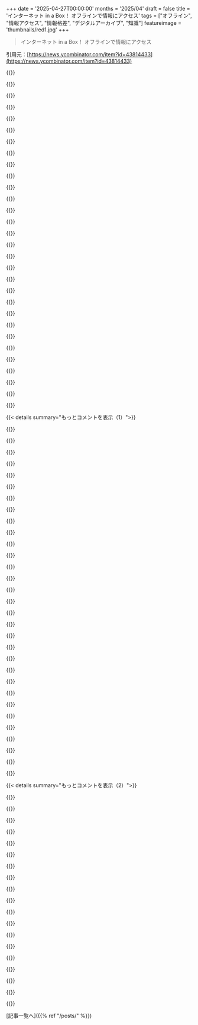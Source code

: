 +++
date = '2025-04-27T00:00:00'
months = '2025/04'
draft = false
title = 'インターネット in a Box！ オフラインで情報にアクセス'
tags = ["オフライン", "情報アクセス", "情報格差", "デジタルアーカイブ", "知識"]
featureimage = 'thumbnails/red1.jpg'
+++

> インターネット in a Box！ オフラインで情報にアクセス

引用元：[https://news.ycombinator.com/item?id=43814433](https://news.ycombinator.com/item?id=43814433)




{{<matomeQuote body="Kiwixのボランティアだよ（https://kiwix.org）。オフラインWikipediaをたくさんやってるんだ。自分はMWOffliner（https://github.com/openzim/mwoffliner）っていうスクレイピングツールに携わってたよ。<br>ほぼ全プラットフォーム対応のアプリがあるし、PWAはIE 11もOK。<br>WP1（https://wp1.openzim.org/#/selections/user）を使えば、カテゴリやWikiProjects、SPARQLクエリでWikipediaのカスタム版を作れるよ。このツールの主要メンテナーなんだ。" userName="audiodude" createdAt="2025/04/28 01:58:16" color="#ff5733">}}




{{<matomeQuote body="あなたの会社以外の誰かにウェブサイトを見てもらうことを提案してもいいかな。私には何をしているのか、アプリは何をするのかなどがはっきりしないんだ。コピーも「世界をより良い場所にする」みたいな抽象的なものだよ。あなたのコメントからは良い仕事をしていると理解できるから、プロダクトを知らない人たちが何をやってるのか理解するのに苦労するのは残念だろうね。" userName="strofocles" createdAt="2025/04/28 06:33:08" color="#45d325">}}




{{<matomeQuote body="英語Wikipediaの最新フルzimアーカイブ、wikipedia_en_all_maxi_2024-01.zimって16ヶ月前のもの？もっと新しいのある？<br>現米政権がWikipediaに干渉、検閲しようとしてるみたいだし、[1]もっと新しいアーカイブを公開する取り組みはあるの？<br>外部開発者が手伝うアドバイスもらえる？<br>[1] - https://news.ycombinator.com/item?id=43799302" userName="flipgimble" createdAt="2025/04/28 14:11:47" color="">}}




{{<matomeQuote body="前のコメントは皮肉じゃないと思うよ。彼の言いたいことは分かる。<br>私はターゲットユーザーじゃないから割り引いて聞いてほしいんだけど、ウェブサイトの表現「Stay Connected, Always」とか「Kiwix Hotspot」がオフライン向けなのに分かりにくいんだ。フッターの「Kiwix is an offline reader for online content like Wikipedia, Project Gutenberg, or TED Talks. It makes knowledge available to people with no or limited internet access」って要約の方がずっと明確だった。<br>何をしてるかすぐ分からないと、みんな深く掘り下げないかもね。ターゲットユーザー向けには最適化されてるかもしれないけど、ユーザーテストでメッセージを改善できると思うよ。" userName="blazerunner" createdAt="2025/04/28 07:55:11" color="#45d325">}}




{{<matomeQuote body="すごいね、ありがとう！私はAmeelio（非営利団体）のCTOで、Kiwixにはしばらく注目してたんだ。受刑者にコンテンツを届けるのは特別なセキュリティ要件があって独特な課題なんだけど、Kiwixみたいなオフラインソリューションはすごく合うかもしれない。カテゴリを絞り込めるのは私たちにとってすごく大きな機能だよ。ありがとう！" userName="freedomben" createdAt="2025/04/28 02:20:49" color="#38d3d3">}}




{{<matomeQuote body="Kiwixチームはこれに近いことをやってるよ。Wikipediaと直接提携して新しいAPIや機能の信頼性を向上させてるんだ。" userName="prepperdisk" createdAt="2025/04/28 14:19:57" color="">}}




{{<matomeQuote body="Mediawikiのツールを試したいなら、wikipediaは良いテスト対象だよ。小さいwikiと比べて、予想通りたくさんの機能を使ってるからね（一方、小さいwikiはカスタム拡張機能が多いから、それだけだと十分じゃないけど）。" userName="detaro" createdAt="2025/04/28 09:25:19" color="#ff33a1">}}




{{<matomeQuote body="WikipediaにAIが作った質の低いコンテンツが増える心配はある？ 僕は2024年1月のバージョンを持ってるんだけど、古いかもしれないけど、そういうのは少ないかもね。" userName="themadturk" createdAt="2025/04/28 22:37:54" color="">}}




{{<matomeQuote body="フィードバックありがとう！すごく的確な意見だよ。Kiwixでボランティアしてるんだけど、サイトの問題点は認識してるって言えるよ。リニューアルしたり、コンテンツを更新したり、ユーザーテストもする計画があるんだ。コアチームは小さいけど、ユーザーにとって一番価値のあることに優先順位をつけて集中できるよう頑張ってるよ。" userName="anupulu" createdAt="2025/05/01 07:32:47" color="#785bff">}}




{{<matomeQuote body="気軽に僕たち（Kiwix）に連絡してね。君が言ってるまさにその理由で、NGOが刑務所に僕たちのコンテンツを導入するのを手伝ったことがあるんだ。" userName="benoitberaud" createdAt="2025/04/28 14:52:17" color="#ff33a1">}}




{{<matomeQuote body="ダウンロード可能なダンプがあるのに、巨大なウェブサイトをスクレイピングするのもマナーが悪いよね。自分自身も、そしてもっと重要なwikimediaも、大量の帯域幅＆CPUサイクルを節約できるよ。" userName="josephg" createdAt="2025/04/28 08:24:26" color="#45d325">}}




{{<matomeQuote body="念のために5年くらい前のwikipediaのオフラインコピーを持ってたんだ。最近必要になった時にkiwixアプリを開いたら、ひどいアップデートのせいで全部壊れてた。もう新しいスマホにはwikipediaのオフラインコピーはないな。" userName="hoseja" createdAt="2025/04/28 08:36:50" color="">}}




{{<matomeQuote body="フッターにある引用文、結構いいね。あれはたぶん真ん中にドンと置くべきだよ。" userName="eru" createdAt="2025/04/28 09:46:27" color="">}}




{{<matomeQuote body="まあ、そうだけど、親コメントは、そのツールは主にWikipediaをスクレイピングするために使われるって言ってるんだと思ったよ。" userName="yreg" createdAt="2025/04/28 09:39:41" color="">}}




{{<matomeQuote body="archive.orgにisoのミラーあるの？" userName="ForOldHack" createdAt="2025/04/29 04:01:44" color="">}}




{{<matomeQuote body="ダンプをtorrentで共有するのも他の人に配るのに役立つよ。" userName="blacksmith_tb" createdAt="2025/04/29 14:41:34" color="#38d3d3">}}




{{<matomeQuote body="Ameelioが素晴らしい使命を持ってるみたいだってコメントしたかったんだ！社会で最も見られない人たちを助けててよかったね。Kudos！" userName="gehwartzen" createdAt="2025/04/28 02:27:24" color="">}}




{{<matomeQuote body="物作った人って、他の人にうまく説明できないことよくあるんだよね、で、自分の説明で十分だと思ってたりする。このサイトは説明が十分じゃないね。" userName="pluto_modadic" createdAt="2025/04/28 19:57:50" color="">}}




{{<matomeQuote body="「About Us」ページの冒頭の文はすごくいい感じだよ。問題は、それがホームページの真ん中じゃなくて、「About Us」ページにあるってことだね。" userName="Angostura" createdAt="2025/04/28 10:00:22" color="#38d3d3">}}




{{<matomeQuote body="質問ありがとう、ちょうど第二次予約販売を始めたところだよ。Those will ship mid June." userName="prepperdisk" createdAt="2025/04/28 19:43:37" color="#ff5733">}}




{{<matomeQuote body="プロダクトとミッション気に入ったよ。メッセージやコンテンツ作りを手伝うためにボランティアで時間を提供してもいいかな。Feel free to reach out to me on LinkedIn or X. - Jason Lankow" userName="jaybol" createdAt="2025/05/02 23:55:24" color="">}}




{{<matomeQuote body="「Wired」の記事見てみてよ、ドイツの歴史書き換えと戦ってる人たちの話とか、George Gallowayの記事とか。最近有罪になった元国会議員も含めて、誰でも編集できちゃうんだよ。" userName="ForOldHack" createdAt="2025/04/29 03:59:27" color="#ff5c5c">}}




{{<matomeQuote body="Wikipediaって客観的な真実の集まりだよね，それがどうも”the right”の考え方とは根本的に合わないみたいだ。" userName="mystified5016" createdAt="2025/04/29 19:17:51" color="">}}




{{<matomeQuote body="似たアイデアで，友達が2007〜2012年頃ネットがなかったIndiaの地域でWikipediaをダウンロードして子供たちに教えてたよ。僕も故郷でやってみた。若い子たちがデスクトップを運んでプログラミング動画を見たりしてたんだ。今は辺鄙な場所にもネットが普及したけどね。”Internet in a Box”の写真も持ってるよ。<br>https://www.flickr.com/photos/brajeshwar/113742187/in/album-...<br>1. https://www.mars.college" userName="Brajeshwar" createdAt="2025/04/28 01:40:43" color="#785bff">}}




{{<matomeQuote body="素晴らしいコンセプトだね！ 最近，すごく似たものを作ってるBeekeeって人たちに会ったんだ。<br>https://beekee.ch/beekeebox/<br>一見簡単そうだけど，実現は大変だよね。以前，難民キャンプでネット接続前提の無線ネットワークやったけど，それでも管理大変だった。だから，ネットがほぼ使えない状況で安定提供するのがどれだけ大変か想像できるよ。" userName="gioazzi" createdAt="2025/04/27 20:37:39" color="#45d325">}}




{{<matomeQuote body="おお，見るべきものがまた一つ増えたな。こういうの，目的がいろいろ overlapping してるのが結構あるみたいだね。僕が知ってるのはあと2つ。<br>https://bibliosansfrontieres.gitlab.io/olip/olip-documentati...<br>https://wrolpi.org/<br>あと，PirateBoxのコンセプトもちょっと近い感じがするな。" userName="myself248" createdAt="2025/04/27 23:43:35" color="#785bff">}}




{{<matomeQuote body="地元の機関がPirateBoxをWildland firefightingに使ってるデモを見たよ。GISチームが火災ラインとか，伐採ライン，ドーザーの道，crew assignmentsなんかの地図更新をやってたんだ。で，必要に応じて全部PirateBoxにアップロードして，commanders／captainsがtabletにダウンロードしてた。Internetなしで全部やってるの，すごいよね。" userName="nobodyknowin" createdAt="2025/04/27 23:58:42" color="#45d325">}}




{{<matomeQuote body="BeekeeにはGenevaで会ったの？ 多分，同時接続が30以下とかなら，ああいう箱はすごくうまく機能すると思うよ。結局，役に立つ情報にアクセスするためのものなら，これはやっぱり brilliant だと思うな（君が書いたようにね）。" userName="Bengalilol" createdAt="2025/04/27 22:38:07" color="">}}




{{<matomeQuote body="彼らは僕と同じくSwitzerlandに拠点を置いてるんだけど，偶然Dohaで会ったんだよ。IIRCだと，同時接続は40 users supportしてるらしい。彼らのmodelでは，それは常にschool classになるだろうから，どっちみちそれより大きくはならないだろうね。" userName="gioazzi" createdAt="2025/04/28 05:43:41" color="#785bff">}}




{{<matomeQuote body="この記事は，Internet accessを使わないdevicesについてのものだよ－彼らはwikipedia，learning sites，そしてdevicesがconnectして，まるでfull networkに繋がってるみたいにこれらを使えるようにするためのinfrastructureを提供してるんだ。" userName="syncsynchalt" createdAt="2025/04/28 00:10:10" color="">}}




{{< details summary="もっとコメントを表示（1）">}}

{{<matomeQuote body="最初，これのことかと思ったよ：<br>https://www.youtube.com/watch?v=iDbyYGrswtg<br>Chuckles aside，それはcool conceptだね。" userName="ChrisMarshallNY" createdAt="2025/04/27 20:38:31" color="">}}




{{<matomeQuote body="インターネット、あの時から机の上に安全に保管してるんだぜ： https://jasoneckert.github.io/myblog/i-created-the-internet/..." userName="jasoneckert" createdAt="2025/04/27 23:44:26" color="#ff5733">}}




{{<matomeQuote body="それに、本物の写真も持ってるよ:-)https://www.flickr.com/photos/brajeshwar/113742187/in/album-..." userName="Brajeshwar" createdAt="2025/04/28 01:41:53" color="#ff5c5c">}}




{{<matomeQuote body="The Henry Fordにもめっちゃ似てる写真があるよ. Ars Technicaが開封して試したんだって：https://arstechnica.com/information-technology/2014/10/openi..." userName="al_borland" createdAt="2025/04/28 02:06:57" color="">}}




{{<matomeQuote body="シュリンクラップされたフロッピーの信頼性を著者が疑ってるのが面白いね. 俺はめっちゃ長持ちすると思ってたんだけど、テープバックアップみたいなもんでしょ、リボンじゃなくて丸いだけで" userName="voidUpdate" createdAt="2025/04/28 11:57:28" color="">}}




{{<matomeQuote body="あのデバイス、絶対てっぺんにデカい赤いランプつけるべきでしょ" userName="dmonitor" createdAt="2025/04/27 20:42:29" color="">}}




{{<matomeQuote body="あと二日で言えるぜ： ”終わったな、エイプリル！”ってね" userName="timeon" createdAt="2025/04/28 07:17:21" color="">}}




{{<matomeQuote body="HNの読者の何パーセントが、これってそれ（この記事の内容）のことだって思ったんだろうね." userName="snitty" createdAt="2025/04/28 10:54:41" color="">}}




{{<matomeQuote body="たぶんめっちゃ高いだろうね. タイトル読んだ時、俺も絶対それ（この記事の内容）のことだって思ったもん." userName="bigstrat2003" createdAt="2025/04/28 14:53:05" color="">}}




{{<matomeQuote body="めっちゃ軽い！インターネットって重さゼロなんだ！うわー！" userName="RajT88" createdAt="2025/04/28 14:05:35" color="">}}




{{<matomeQuote body="俺の超お気に入りの番組の一つなんだよ. マジ傑作 - https://www.youtube.com/watch?v=iDbyYGrswtg . 俺的に最高の部分の一つがこれ - https://www.youtube.com/watch?v=cj490uNht4o . 今まで見たことない人は - 楽しんでね :-)" userName="theospeak" createdAt="2025/04/28 18:14:18" color="#785bff">}}




{{<matomeQuote body="こういうの、親とか学校向けに、子供が良い部分（Wikipediaとかe-booksとか）だけアクセスできて、毒になる部分は避けるみたいに売り出したら良いなーって思うんだよね。<br>Kiwix + Pi-hole + Activity Pubみたいな感じかな。許可リストのサイトだけアクセスできる独自のネットワーク作るの。誰かが出さないなら自分で作るかも。" userName="katabasis" createdAt="2025/04/28 14:15:12" color="#45d325">}}




{{<matomeQuote body="EnglandかGBがまさにその目的のためにキュレーションされたデータを提供してなかったっけ（してるっけ？）<br>もし他に誰も情報出さなかったら、今夜調べてみるよ。" userName="Rediscover" createdAt="2025/04/28 15:10:10" color="">}}




{{<matomeQuote body="一番近いのは、SOS Childrenっていう団体ので、”Wikipediaの記事の選択がUK National Curriculumに合致してる”って書いてあるやつかな。<br>”記事全部チェックして、ちょっと手直しした”ってさ。<br>リンクは省略" userName="Rediscover" createdAt="2025/04/29 03:35:36" color="#45d325">}}




{{<matomeQuote body="これ絶対応援するよ（手伝ってもいい）<br>個人的な願いだけど、将来の子供には昔のBASICゲームみたいに手入力する現代版みたいなのをやらせたいな。プログラミングに入り込むのに楽しそうだし。<br>違う言語使ったり、Paintとかで絵を描いたりとかもできるようにしたい。<br>全部オフラインでシンプルにね。" userName="xandrius" createdAt="2025/04/28 15:04:02" color="">}}




{{<matomeQuote body="NextDNSみたいなのインストールしてみたら？（無料版でもいけるかも）あれ主要なカテゴリ全部ブロックできると思うよ、君が言ってるやつも含めてさ。" userName="daniel_iversen" createdAt="2025/04/28 14:22:54" color="">}}




{{<matomeQuote body="今のインターネットはユーザー（特に若い子たち）を追跡したり、誤解させたり、操ったりするようなコンテンツでいっぱいなんだ。<br>だから、家族がコントロールを取り戻すためのツールを欲しがるのは、全然おかしくないと思うよ。<br>子供たちにキュレーションされたオンライン体験を与えるのは、完全にオフラインより現実的だけど、親に技術がないし、GoogleとかFBは興味ないんだ。" userName="katabasis" createdAt="2025/04/28 15:59:14" color="#ff33a1">}}




{{<matomeQuote body="それ、私も最初に思ったんだ。<br>Wikipediaがオープンでパブリックでフリーである限り、ある程度の透明性があるよね。<br>でも、自分だけのオフライン版をダウンロードしたら、君が好きなようにできちゃうし、ユーザーはそれしか見れなくなる。<br>World Wide Web上の公式版Wikipediaとは違う状況だよ。" userName="mock-possum" createdAt="2025/04/28 16:40:48" color="#ff33a1">}}




{{<matomeQuote body="誰かがこれを使う理由や、どうやって実装して、自分の家で子供とどう話し合うかっていうのを正確に決めつけるのは建設的じゃないと思うし、そういう決めつけに基づいて彼らを攻撃するのも非生産的だよ。" userName="jjulius" createdAt="2025/04/28 15:28:35" color="">}}




{{<matomeQuote body="それ、健康な社会のあり方とは全然違うでしょ。https://en.wikipedia.org/wiki/Paradox_of_tolerance" userName="settsu" createdAt="2025/04/28 15:17:31" color="">}}




{{<matomeQuote body="katabasis’の提案が社会に不健康だと思う？情報パンデミックの時代に、親が子供をイデオロギー的に守って、教育コンテンツだけ見せてソーシャルメディアから隔離するのは、むしろ健全だと思うけどな。" userName="fritzo" createdAt="2025/04/28 15:33:17" color="">}}




{{<matomeQuote body="うん、俺もそう読んだよ。つまり、解釈としては…<br>katabasis: （子供向けの賢いガードレールを提案）<br>fritzo: 思想警察だーっ！！" userName="settsu" createdAt="2025/04/28 21:14:39" color="">}}




{{<matomeQuote body="検閲じゃなくてコンテンツ／キュレーションって言うのはどう？" userName="kitd" createdAt="2025/04/28 16:48:33" color="">}}




{{<matomeQuote body="Wikipediaは多くの人にとって有害なインターネットと言えるいくつかの理由があるよ：政治的・企業の利益のためにゴリゴリに操作されてるし、記事の信頼性を裏付けるリンクは質が悪くてよく切れてるし、Wikipediaの内部権力構造（利害関係者がどの記事を重点的に編集するかとかを決める仕組み）はほとんど公開されてない。どっちかというと、子供にはWikipediaは信頼できる情報源じゃないって教えるべきで、責任ある教育機関ならレポートの参考文献にWikipedia記事を引用するのは絶対許可すべきじゃないね。" userName="photochemsyn" createdAt="2025/04/28 17:02:43" color="#ff5733">}}




{{<matomeQuote body="俺も数年前に一次情報源を探して深く掘り下げる習慣を身につけるまで、このことは分かってなかったんだ。調べた情報源の半分くらいは、有料だったり絶版だったり、あるいはWikipediaの記事が主張してることと全然違うことが書いてあったりしたよ。" userName="lurk2" createdAt="2025/04/28 19:25:19" color="">}}




{{<matomeQuote body="記事より実際の接続技術に興味あるな。Commotionの”Internet in a Suitcase”プロジェクト（～2012年頃）とか最高。あれこそState Departmentとかが資金提供すべき！OLSR、OpenWrtとかオープンソース技術で、メッシュ、wifi、セルラー、音声技術を手頃なハードにまとめたんだ。これこそ民主主義の価値観だし、情報統制と戦える本物だ。https://en.wikipedia.org/wiki/Commotion_Wireless" userName="jauntywundrkind" createdAt="2025/04/27 22:38:42" color="#38d3d3">}}




{{<matomeQuote body="貧しい人には、WikipediaやKhan academyみたいな教育的な「ネットの役に立つ情報」だけを与えた方が絶対いい。西側先進国の金持ちみたいにネット全部を使わせて、SNSで中身なくなったり、贅沢に憧れて金のためなら何でもするようになるよりね。インターネットの有益な部分だけを提供するべきだと思う。" userName="yapyap" createdAt="2025/04/27 23:51:01" color="#ff33a1">}}




{{<matomeQuote body="CambodiaでOne-Laptop-Per-Childとか色々見たけど携帯電話ほどインパクトなかった。USAIDのネットカフェも、政治情報じゃなく国際VoIP通話に使われたり。ネットでユーザーが何を求めるか、決めつけちゃダメ。最近は紛争地域（Afghanistan、Iraq経験）でも携帯会社がすぐ来て、ネットアクセスは電気並みに必須になってるよ。" userName="freefrog1234" createdAt="2025/04/28 07:52:23" color="#38d3d3">}}




{{<matomeQuote body="まさにその通り！コメント欄の技術的な話ばっかの中でこれを聞けて嬉しいよ。そういえば、あのページのOLPC XOの画像は何？このプロジェクトと関係あるの？" userName="thenthenthen" createdAt="2025/04/28 18:50:42" color="">}}




{{<matomeQuote body="＞ インターネットの役に立つ部分だけを渡す、というのは誰にとって役に立つか決めるのはフェアじゃないって話。盲点や著作権で大事なサイトが抜ける可能性もある。ページ一つなら簡単でも、サイト丸ごとの保存は技術を知らない人には難しい。Webアーカイブツールは、開発者だけじゃ解決できない問題もある中で、ユーザーが自分で情報を保存してフェアユースできるようにする上で大事な役割があるんだ。" userName="aspenmayer" createdAt="2025/04/28 09:20:12" color="#785bff">}}

{{</details>}}




{{< details summary="もっとコメントを表示（2）">}}

{{<matomeQuote body="フェアじゃないかもだけど、正直言って、ウェブが金儲けしたい連中のせいで完全に台無しにされてるって事実もフェアじゃないよね。" userName="GuinansEyebrows" createdAt="2025/04/28 23:21:49" color="">}}




{{<matomeQuote body="一時期はアドブロッカーで勝ってたけど、今は分が悪い感じだね。ファームウェアに関する記事で広告が4つ連続してたし。もっと酷いのもきっとあるだろうな。" userName="ForOldHack" createdAt="2025/04/29 09:08:26" color="">}}




{{<matomeQuote body="インターネットの一番役に立つ部分はAnna’s @®©hi3だね。ソーシャルメディアはZucが計画した通りに機能してて、君が商品になる監視国家だよ。ブラッスリーの広告は好きだけどね。" userName="ForOldHack" createdAt="2025/04/29 09:06:16" color="">}}




{{<matomeQuote body="これってインターネットにアクセスできる人にも役に立つかもね。ネットは広告とかで気が散るし。個人的に役に立つサイトを集めて、Googleに頼らず調べられる強力な検索ツールがあれば最高だろうな。今使われてるKiwixの検索機能は大量コンテンツだと弱いから、精度上げるために生成AIとか埋め込みモデルを使うのが良いかもね。" userName="dragonw" createdAt="2025/04/28 09:11:23" color="#ff5733">}}




{{<matomeQuote body="こういうデバイスはLMを動かすにはめちゃくちゃ非力だよ。今の流行りの波よりずっと前に、結構まともな検索機能はあったんだ。Postgresには多言語対応のFTSが組み込まれてるし［1］： https://www.postgresql.org/docs/17/textsearch-intro.htmlそれ以外は同意だよ。" userName="rollcat" createdAt="2025/04/28 09:18:59" color="#45d325">}}




{{<matomeQuote body="ADLinkがPocket AIを作ってるよhttps://www.adlinktech.com/en/pocket-ai-with-nvidia-rtx-a500…" userName="RenThraysk" createdAt="2025/04/28 10:11:08" color="">}}




{{<matomeQuote body="うん、それは$350対$35だよーただテキスト検索するためだけに？" userName="rollcat" createdAt="2025/04/28 10:27:56" color="">}}




{{<matomeQuote body="決定的な要因は値段じゃないと思うな、アプライアンスがいかに簡単か、手がかからないかだよ。どんなPostgres検索の実装にも、少なくとも一人、ネットに繋がったPostgresオタクが待機してるからね。" userName="RenThraysk" createdAt="2025/04/28 11:02:57" color="#45d325">}}




{{<matomeQuote body="＞価格が決め手じゃないって言ってるけどさ<br>これって発展途上国で手軽に使えるようにってやつじゃん？ あっちじゃスマホが主流なんだし、価格も大事っしょ。先進国ならPCでホットスポットすりゃいいし。<br>＞it is how easy or hands off the appliance can be.<br>使いやすさ・手間がかからないかどうかが決め手って言ってるけど、俺DevOpsオタクなのにルーターにRasPi一個繋ぐのもやっとだよ。Mac miniでやるには面倒だからやってるだけ。普通の人は余計な黒い箱なんていらないって。SOHOルーターにスイッチとAPが内蔵されてるのがその証拠。<br>＞Every postgres search implementation has atleast one internet connected postgres nerd on standby.<br>Postgresの検索実装にはネットに繋がったPostgresオタクが待機してるって書いてたけど、Postgresじゃなくてもいいんだよ。ちゃんとしたFTSなんて何十年も前からあるコモディティソフトウェアじゃん。LMsを何でも解決済みの問題にぶつけるのがLMの問題なんだってば。" userName="rollcat" createdAt="2025/04/28 12:26:59" color="#ff5733">}}




{{<matomeQuote body="技術的な知識がない人やネットがない人にとっては、解決済みの問題じゃないんだよ。<br>Kiwixができたのはそのためだし。Wikipediaのためにrdbmsとか必要なフルウェブスタックを動かさなくていいようにね。<br>LMが答えかは分かんないし、電気がないとこじゃ無理だろうけど、rdbmsを動かすのは絶対ナシだよ。" userName="RenThraysk" createdAt="2025/04/28 13:15:51" color="#ff5c5c">}}




{{<matomeQuote body="＞running a rdbms<br>LM以外は全部同意だよ。ただ、FTSにはでっかいRDBMSが必要だっていう君の主張は違うかな。<br>俺はPostgresで経験あるけど、SQLiteだってFTS5があるし[1]。これってLMとか使うような問題じゃなくて、もう解決済みの問題なんだって。<br>[1]: https://www.sqlite.org/fts5.html" userName="rollcat" createdAt="2025/04/28 14:18:10" color="#ff5c5c">}}




{{<matomeQuote body="じゃあ、なんでPostgresを持ち出したの？" userName="RenThraysk" createdAt="2025/05/01 14:14:43" color="">}}




{{<matomeQuote body="最近のヤバいニュース見てると、先進国でネットが”ガチで”（例えば数週間）止まったらどうなんのかな、ってマジで考え始めたんだ。WikipediaとかOpenstreetmapは簡単にDLできるけど、他は？ どうやってシェアすんの？<br>自宅でホットスポットはできるけど、隣人とか分かってくれるかな？ 繋いだら説明するキャプティブポータルとかいるよね。で、ホットスポットを中継してメッシュとか作れるん？<br>そういうプロジェクトあるのは知ってるけど、実際何ができるんだろ？ 10年前のUbutuのEmpathyみたいに、同じネットワークに繋がってる人とチャットできたの覚えてるわ。アカウントも登録もなし。あれめっちゃ便利だったろうな。<br>Pirate boxって全部できんの？ どこまで拡張できるんだろ？" userName="flaburgan" createdAt="2025/04/27 22:16:06" color="#38d3d3">}}




{{<matomeQuote body="あと、LLM（QwQ-32B）を混ぜるのもいいかもね。すげー量の知識が圧縮されてるわけじゃん。<br>保管場所はOscar the Grouchみたいなスチールのゴミ箱に入れたら、安いファラデーケージになって太陽フレアとかEMP攻撃からも守れるぜ。" userName="ericb" createdAt="2025/04/28 00:08:38" color="">}}




{{<matomeQuote body="俺はさらに一歩先を行ってて、50 TBのNAS組んで、マジでできるだけ大量に詰め込んでるところだよ。" userName="kilroy123" createdAt="2025/04/28 01:00:58" color="">}}




{{<matomeQuote body="＞簡単にダウンロードできるWikipediaとOpenstreetmap<br>OSMってタイル全部入れると2TBくらい必要なんじゃないの？ サイズがバカみたいに増える最後のレベルを飛ばせばいいかもしれないけど、それだとあんまり精度出ないよね。" userName="moffkalast" createdAt="2025/04/28 09:31:14" color="#45d325">}}




{{<matomeQuote body="君のセットアップ詳細、めっちゃ知りたいわ。どんなNAS？ どんなドライブ？ キーになるデータセットは？（俺も自分で作りたいんだよ）" userName="aspectmin" createdAt="2025/04/28 01:17:43" color="">}}




{{<matomeQuote body="もしネットが”ガチで”オフラインになったら、たとえ数日でもマジで大混乱になるぜ。停電ほどじゃないけど、今や同じくらいヤバいカテゴリ。クレカ支払いとか（飯、ガソリン）、物流もストップ。まさにprepper（備える人）の世界。<br>長期的な本当のシナリオは、Wikipediaみたいな質の高いコンテンツがオフラインになったり、AIで汚染されたり、権威主義者とか企業に検閲されたりする可能性ってこと。今のSNSとかネットの一部がそうなりつつあるようにね。だから、アーカイブはどっちみち良いことなんだ。<br>君の実際の質問だけど、質の高いノンフィクションの電子書籍が価値あるね。Wikipediaは人類の知識の表面をなぞってるだけ。本当のガチな知識（医学、農業、アルゴリズム、エンジニアリングとか）は本にあることが多い。<br>現実的には、家のWIFIって範囲めっちゃ狭いから、隣人に説明書渡すのが一番手っ取り早いだろうね。広範囲のメッシュネットワークは、そういう状況で何が進化するかにかかってると思うよ。" userName="dachris" createdAt="2025/04/28 04:48:55" color="#38d3d3">}}

{{</details>}}



[記事一覧へ]({{% ref "/posts/" %}})
